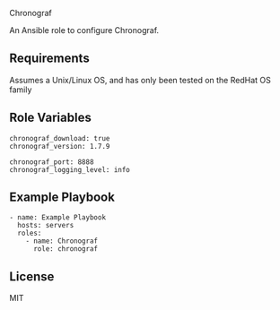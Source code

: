Chronograf

An Ansible role to configure Chronograf.  

Requirements
------------

Assumes a Unix/Linux OS, and has only been tested on the RedHat OS family

Role Variables
--------------
    chronograf_download: true
    chronograf_version: 1.7.9
    
    chronograf_port: 8888
    chronograf_logging_level: info
    
Example Playbook
----------------

    - name: Example Playbook
      hosts: servers
      roles:
        - name: Chronograf
          role: chronograf

License
-------

MIT
